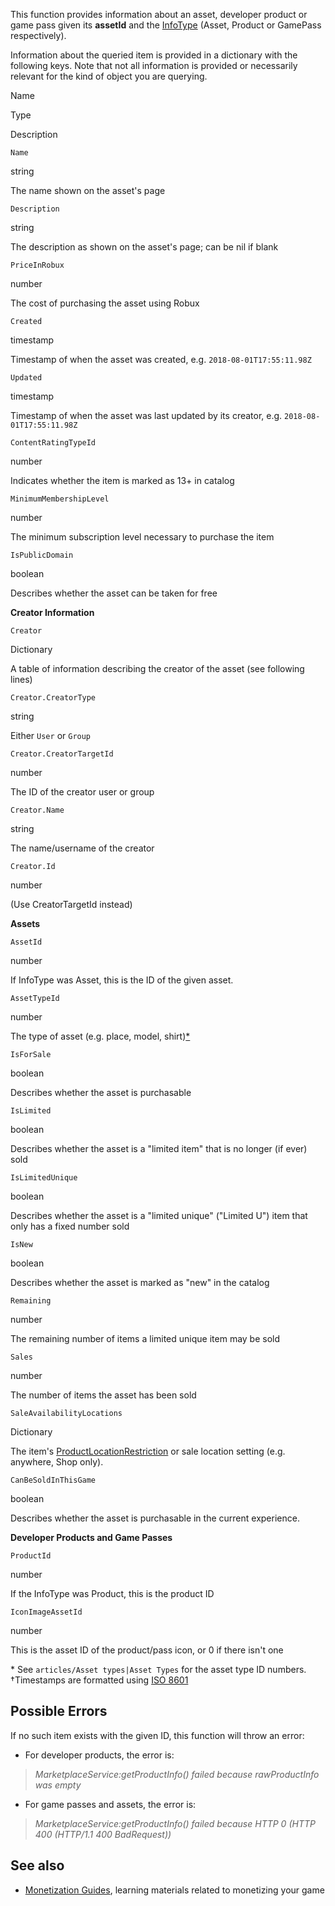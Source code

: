 This function provides information about an asset, developer product or game pass given its **assetId** and the [InfoType](https://developer.roblox.com/en-us/api-reference/enum/InfoType) (Asset, Product or GamePass respectively).

Information about the queried item is provided in a dictionary with the following keys. Note that not all information is provided or necessarily relevant for the kind of object you are querying.

Name

Type

Description

`Name`

string

The name shown on the asset's page

`Description`

string

The description as shown on the asset's page; can be nil if blank

`PriceInRobux`

number

The cost of purchasing the asset using Robux

`Created`

timestamp[](#timestamp)

Timestamp of when the asset was created, e.g. `2018-08-01T17:55:11.98Z`[](#timestamp)

`Updated`

timestamp[](#timestamp)

Timestamp of when the asset was last updated by its creator, e.g. `2018-08-01T17:55:11.98Z`

`ContentRatingTypeId`

number

Indicates whether the item is marked as 13+ in catalog

`MinimumMembershipLevel`

number

The minimum subscription level necessary to purchase the item

`IsPublicDomain`

boolean

Describes whether the asset can be taken for free

**Creator Information**

`Creator`

Dictionary

A table of information describing the creator of the asset (see following lines)

`Creator.CreatorType`

string

Either `User` or `Group`

`Creator.CreatorTargetId`

number

The ID of the creator user or group

`Creator.Name`

string

The name/username of the creator

`Creator.Id`

number

(Use CreatorTargetId instead)

**Assets**

`AssetId`

number

If InfoType was Asset, this is the ID of the given asset.

`AssetTypeId`

number

The type of asset (e.g. place, model, shirt)[\*](#assetTypes)

`IsForSale`

boolean

Describes whether the asset is purchasable

`IsLimited`

boolean

Describes whether the asset is a "limited item" that is no longer (if ever) sold

`IsLimitedUnique`

boolean

Describes whether the asset is a "limited unique" ("Limited U") item that only has a fixed number sold

`IsNew`

boolean

Describes whether the asset is marked as "new" in the catalog

`Remaining`

number

The remaining number of items a limited unique item may be sold

`Sales`

number

The number of items the asset has been sold

`SaleAvailabilityLocations`

Dictionary

The item's [ProductLocationRestriction](https://developer.roblox.com/en-us/api-reference/enum/ProductLocationRestriction) or sale location setting (e.g. anywhere, Shop only).

`CanBeSoldInThisGame`

boolean

Describes whether the asset is purchasable in the current experience.

**Developer Products and Game Passes**

`ProductId`

number

If the InfoType was Product, this is the product ID

`IconImageAssetId`

number

This is the asset ID of the product/pass icon, or 0 if there isn't one

\* See `articles/Asset types|Asset Types` for the asset type ID numbers.  
†Timestamps are formatted using [ISO 8601](https://en.wikipedia.org/wiki/ISO_8601)

Possible Errors
---------------

If no such item exists with the given ID, this function will throw an error:

*   For developer products, the error is:

> _MarketplaceService:getProductInfo() failed because rawProductInfo was empty_

*   For game passes and assets, the error is:

> _MarketplaceService:getProductInfo() failed because HTTP 0 (HTTP 400 (HTTP/1.1 400 BadRequest))_

See also
--------

*   [Monetization Guides](https://developer.roblox.com/learn-roblox/monetization), learning materials related to monetizing your game
